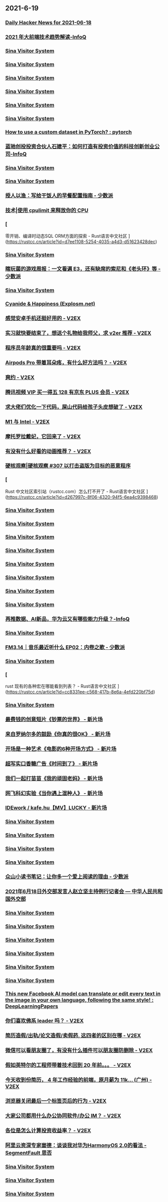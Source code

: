 
## 2021-6-19

### [Daily Hacker News for 2021-06-18](https://www.daemonology.net/hn-daily/2021-06-18.html)

### [2021 年大前端技术趋势解读-InfoQ](https://www.infoq.cn/article/dT002EZ7BiXGtMeU49qo)

### [Sina Visitor System](https://weibo.com/1402400261/KkRiHxQ7L)

### [Sina Visitor System](https://weibo.com/1402400261/KkRhKoGuh)

### [Sina Visitor System](https://weibo.com/1402400261/KkRgrcu03)

### [Sina Visitor System](https://weibo.com/1715118170/KkRi6k1Hy)

### [Sina Visitor System](https://weibo.com/1715118170/KkRcritrx)

### [Sina Visitor System](https://weibo.com/1715118170/KkR5Wb1JH)

### [How to use a custom dataset in PyTorch? : pytorch](https://www.reddit.com/r/pytorch/comments/o346c2/how_to_use_a_custom_dataset_in_pytorch/)

### [蓝驰创投投资合伙人石建平：如何打造有投资价值的科技创新创业公司-InfoQ](https://www.infoq.cn/article/zchlXmdpC9w8WhNIaHWE)

### [Sina Visitor System](https://weibo.com/1746173800/KkRwjtoWn)

### [Sina Visitor System](https://weibo.com/1402400261/KkRr4s2ng)

### [授人以渔：写给干饭人的早餐配置指南 - 少数派](https://sspai.com/post/67301)

### [技术|使用 cpulimit 来释放你的 CPU](https://linux.cn/article-13501-1.html?utm_source=rss&utm_medium=rss)

### [
零开销、编译时动态SQL ORM方面的探索 - Rust语言中文社区
](https://rustcc.cn/article?id=d7ee1108-5254-4035-a4d3-d51623428dec)

### [Sina Visitor System](https://weibo.com/1715118170/KkRZ2DzuC)

### [瞎玩菌的游戏周报：一文看遍 E3，还有缺席的索尼和《老头环》等 - 少数派](https://sspai.com/post/67255)

### [Sina Visitor System](https://weibo.com/1715118170/KkSnqFwrJ)

### [Cyanide & Happiness (Explosm.net)](http://www.explosm.net/comics/5899/)

### [感觉安卓手机还挺好用的 - V2EX](https://www.v2ex.com/t/784357)

### [实习就快要结束了，想送个礼物给我师父，求 v2er 推荐 - V2EX](https://www.v2ex.com/t/784314)

### [程序员年龄真的很重要吗 - V2EX](https://www.v2ex.com/t/784313)

### [Airpods Pro 带着耳朵疼，有什么好方法吗？ - V2EX](https://www.v2ex.com/t/784312)

### [爽约 - V2EX](https://www.v2ex.com/t/784298)

### [腾讯视频 VIP 买一得五 128 有京东 PLUS 会员 - V2EX](https://www.v2ex.com/t/784285)

### [求大佬们优化一下代码，屎山代码给孩子头皮想破了 - V2EX](https://www.v2ex.com/t/784284)

### [M1 与 Intel - V2EX](https://www.v2ex.com/t/784283)

### [摩托罗拉戴妃，它回来了 - V2EX](https://www.v2ex.com/t/784241)

### [有没有什么好看的动画推荐？ - V2EX](https://www.v2ex.com/t/784224)

### [硬核观察|硬核观察 #307 以打击盗版为目标的恶意程序](https://linux.cn/article-13502-1.html?utm_source=rss&utm_medium=rss)

### [
Rust 中文社区索引站（rustcc.com）怎么打不开了 - Rust语言中文社区
](https://rustcc.cn/article?id=d267997c-8f06-4320-94f5-6ea4c9398468)

### [Sina Visitor System](https://weibo.com/1746173800/KkSHnkQ30)

### [Sina Visitor System](https://weibo.com/1402400261/KkTk52rox)

### [Sina Visitor System](https://weibo.com/1402400261/KkT6EDcaG)

### [Sina Visitor System](https://weibo.com/1402400261/KkSMgu8U4)

### [Sina Visitor System](https://weibo.com/1715118170/KkTa0EMGE)

### [Sina Visitor System](https://weibo.com/1715118170/KkSLElZF2)

### [Sina Visitor System](https://weibo.com/1642628345/KkSSX74fe)

### [Sina Visitor System](https://weibo.com/1642628345/KkSCQnnza)

### [再推数据、AI新品，华为云又有哪些能力升级？-InfoQ](https://www.infoq.cn/article/g0YmSfU7OQuNmsGfONdp)

### [Sina Visitor System](https://weibo.com/1715118170/KkTyh39Me)

### [FM3.14｜音乐最近听什么 EP02：内卷之歌 - 少数派](https://sspai.com/post/67324)

### [Sina Visitor System](https://weibo.com/1402400261/KkTUW5V3U)

### [
rust 现有的各种宏在哪能看到列表？ - Rust语言中文社区
](https://rustcc.cn/article?id=cc8331ee-c568-417b-8e6a-4efd220bf75d)

### [Sina Visitor System](https://weibo.com/1402400261/KkU7od6Pr)

### [最费钱的创意短片《钞票的世界》 - 新片场](https://www.vmovier.com/62318)

### [来自罗纳尔多的鼓励《你真的很OK》 - 新片场](https://www.vmovier.com/62333)

### [开场是一种艺术《电影的6种开场方式》 - 新片场](https://www.vmovier.com/62285)

### [超写实口香糖广告《时间到了》 - 新片场](https://www.vmovier.com/62329)

### [我们一起打苗苗《我的顽固老妈》 - 新片场](https://www.vmovier.com/62325)

### [网飞科幻实验《当你遇上混种人》 - 新片场](https://www.vmovier.com/62330)

### [IDEwork / kafe.hu【MV】LUCKY - 新片场](https://www.vmovier.com/62321)

### [Sina Visitor System](https://weibo.com/1402400261/KkUippSaQ)

### [Sina Visitor System](https://weibo.com/1402400261/KkUeiEHpQ)

### [Sina Visitor System](https://weibo.com/1402400261/KkUdzpZnL)

### [Sina Visitor System](https://weibo.com/1402400261/KkUb4kfOW)

### [众山小读书笔记：让你多一个爱上阅读的理由 - 少数派](https://sspai.com/post/67271)

### [2021年6月18日外交部发言人赵立坚主持例行记者会 — 中华人民共和国外交部](https://www.fmprc.gov.cn/web/wjdt_674879/fyrbt_674889/t1884928.shtml)

### [Sina Visitor System](https://weibo.com/1746173800/KkUJcBQF2)

### [Sina Visitor System](https://weibo.com/1402400261/KkUTMDB2j)

### [Sina Visitor System](https://weibo.com/1402400261/KkUQlBIVb)

### [Sina Visitor System](https://weibo.com/1642628345/KkV9Aqmnu)

### [Sina Visitor System](https://weibo.com/1642628345/KkV7bgm8c)

### [Sina Visitor System](https://weibo.com/1715118170/KkVdXqyLl)

### [This new Facebook AI model can translate or edit every text in the image in your own language, following the same style! : DeepLearningPapers](https://www.reddit.com/r/DeepLearningPapers/comments/o3dwe2/this_new_facebook_ai_model_can_translate_or_edit/)

### [你们喜欢佛系 leader 吗？ - V2EX](https://www.v2ex.com/t/784455)

### [简历造假/出轨/论文造假/卖假药, 这四者的区别在哪 - V2EX](https://www.v2ex.com/t/784443)

### [微信可以看朋友圈了，有没有什么插件可以朋友圈防删除 - V2EX](https://www.v2ex.com/t/784408)

### [假如英特尔的工程师带着技术回到 20 年前。。。 - V2EX](https://www.v2ex.com/t/784394)

### [今天收到份简历， 4 年工作经验的前端，原月薪为 11k... (广州) - V2EX](https://www.v2ex.com/t/784389)

### [浏览器关闭最后一个标签页后的行为 - V2EX](https://www.v2ex.com/t/784373)

### [大家公司都用什么办公协同软件/办公 IM？ - V2EX](https://www.v2ex.com/t/784370)

### [各位是怎么计算投资收益率？ - V2EX](https://www.v2ex.com/t/784346)

### [阿里云资深专家崮德：谈谈我对华为HarmonyOS 2.0的看法 - SegmentFault 思否](https://segmentfault.com/a/1190000040203399)

### [Sina Visitor System](https://weibo.com/1715118170/KkW6rxJ6k)

### [Sina Visitor System](https://weibo.com/1715118170/KkWuNtoYY)

### [Sina Visitor System](https://weibo.com/1715118170/KkWiUsEmo)